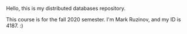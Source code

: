 Hello, this is my distributed databases repository.

This course is for the fall 2020 semester.
I'm Mark Ruzinov, and my ID is 4187. :)
